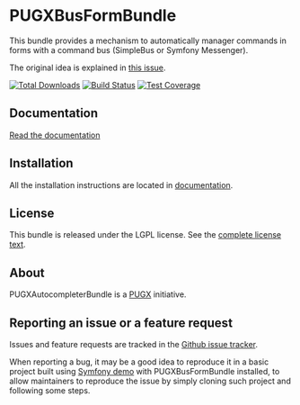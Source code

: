 PUGXBusFormBundle
=================

This bundle provides a mechanism to automatically manager commands in forms with a command bus
(SimpleBus or Symfony Messenger).

The original idea is explained in [this issue](https://github.com/SimpleBus/SymfonyBridge/issues/38#issuecomment-264205865).

[![Total Downloads](https://poser.pugx.org/pugx/bus-form-bundle/downloads.png)](https://packagist.org/packages/pugx/bus-form-bundle)
[![Build Status](https://secure.travis-ci.org/PUGX/PUGXBusFormBundle.png?branch=master)](http://travis-ci.org/PUGX/PUGXBusFormBundle)
[![Test Coverage](https://codeclimate.com/github/PUGX/PUGXBusFormBundle/badges/coverage.svg)](https://codeclimate.com/github/PUGX/PUGXBusFormBundle/coverage)

Documentation
-------------

[Read the documentation](https://github.com/PUGX/PUGXBusFormBundle/tree/master/docs/index.md)

Installation
------------

All the installation instructions are located in
[documentation](https://github.com/PUGX/PUGXBusFormBundle/tree/master/docs/index.md).

License
-------

This bundle is released under the LGPL license.
See the [complete license text](https://github.com/PUGX/PUGXBusFormBundle/tree/master/LICENSE).

About
-----

PUGXAutocompleterBundle is a [PUGX](http://pugx.org/) initiative.


Reporting an issue or a feature request
---------------------------------------

Issues and feature requests are tracked in the [Github issue tracker](https://github.com/PUGX/PUGXBusFormBundle/issues).

When reporting a bug, it may be a good idea to reproduce it in a basic project
built using [Symfony demo](https://github.com/symfony/demo)
with PUGXBusFormBundle installed, to allow maintainers to reproduce the issue by simply cloning such project
and following some steps.
